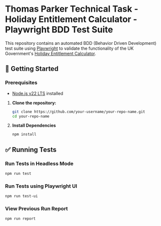 # Thomas Parker Technical Task - Holiday Entitlement Calculator - Playwright BDD Test Suite
This repository contains an automated BDD (Behavior Driven Development) test suite using [Playwright](https://playwright.dev/) to validate the functionality of the UK Government's [Holiday Entitlement Calculator](https://www.gov.uk/calculate-your-holiday-entitlement).

## 🚀 Getting Started

### Prerequisites

- [Node.js v22 LTS](https://nodejs.org/en/download/) installed
1. **Clone the repository:**

   ```bash
   git clone https://github.com/your-username/your-repo-name.git
   cd your-repo-name

2. **Install Dependencies**
   
   ```bash
   npm install

## ✅ Running Tests

### Run Tests in Headless Mode
```bash
npm run test
```
### Run Tests using Playwright UI
```bash
npm run test-ui
```
### View Previous Run Report
```bash
npm run report
```

